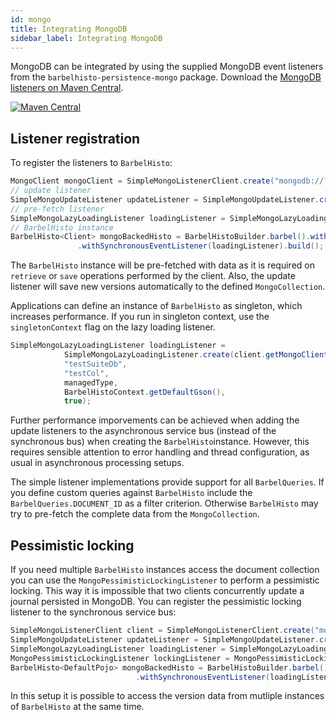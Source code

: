 ```yaml
---
id: mongo
title: Integrating MongoDB
sidebar_label: Integrating MongoDB
---
```


MongoDB can be integrated by using the supplied MongoDB event listeners from the `barbelhisto-persistence-mongo` package. Download the [MongoDB listeners on Maven Central](https://search.maven.org/search?q=a:barbelhisto-persistence-mongo).
 
[![Maven Central](https://img.shields.io/maven-central/v/org.projectbarbel/barbelhisto-persistence-mongo.svg)](https://search.maven.org/search?q=a:barbelhisto-persistence-mongo)

## Listener registration 

To register the listeners to `BarbelHisto`:
 ```java
MongoClient mongoClient = SimpleMongoListenerClient.create("mongodb://localhost:12345").getMongoClient();
// update listener
SimpleMongoUpdateListener updateListener = SimpleMongoUpdateListener.create(mongoClient, "testDb", "testCol", Client.class, BarbelHistoContext.getDefaultGson());
// pre-fetch listener
SimpleMongoLazyLoadingListener loadingListener = SimpleMongoLazyLoadingListener.create(mongoClient, "testDb", "testCol", Client.class, BarbelHistoContext.getDefaultGson());
// BarbelHisto instance
BarbelHisto<Client> mongoBackedHisto = BarbelHistoBuilder.barbel().withSynchronousEventListener(updateListener)
                .withSynchronousEventListener(loadingListener).build();
 ```
The `BarbelHisto` instance will be pre-fetched with data as it is required on `retrieve` or `save` operations performed by the client. Also, the update listener will save new versions automatically to the defined `MongoCollection`.

Applications can define an instance of `BarbelHisto` as singleton, which increases performance. If you run in singleton context, use the `singletonContext` flag on the lazy loading listener.

```java
SimpleMongoLazyLoadingListener loadingListener = 
            SimpleMongoLazyLoadingListener.create(client.getMongoClient(), 
            "testSuiteDb", 
            "testCol", 
            managedType,
            BarbelHistoContext.getDefaultGson(), 
            true);
```
Further performance imporvements can be achieved when adding the update listeners to the asynchronous service bus (instead of the synchronous bus) when creating the `BarbelHisto`instance. However, this requires sensible attention to error handling and thread configuration, as usual in asynchronous processing setups.

The simple listener implementations provide support for all `BarbelQueries`. If you define custom queries against `BarbelHisto` include the `BarbelQueries.DOCUMENT_ID` as a filter criterion. Otherwise `BarbelHisto` may try to pre-fetch the complete data from the `MongoCollection`.

## Pessimistic locking
If you need multiple `BarbelHisto` instances access the document collection you can use the `MongoPessimisticLockingListener` to perform a pessimistic locking. This way it is impossible that two clients concurrently update a journal persisted in MongoDB. You can register the pessimistic locking listener to the synchronous service bus:
```java
SimpleMongoListenerClient client = SimpleMongoListenerClient.create("mongodb://localhost:12345");
SimpleMongoUpdateListener updateListener = SimpleMongoUpdateListener.create(client.getMongoClient(), "testDb", "testCol", managedType, BarbelHistoContext.getDefaultGson());
SimpleMongoLazyLoadingListener loadingListener = SimpleMongoLazyLoadingListener.create(client.getMongoClient(), "testDb", "testCol", managedType, BarbelHistoContext.getDefaultGson());
MongoPessimisticLockingListener lockingListener = MongoPessimisticLockingListener.create(client.getMongoClient(), "lockDb", "docLocks");
BarbelHisto<DefaultPojo> mongoBackedHisto = BarbelHistoBuilder.barbel().withSynchronousEventListener(updateListener)
                            .withSynchronousEventListener(loadingListener).withSynchronousEventListener(lockingListener);
```
In this setup it is possible to access the version data from mutliple instances of `BarbelHisto` at the same time.
